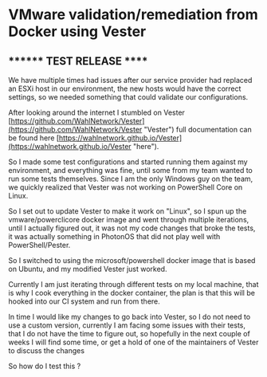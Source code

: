 # VMware validation/remediation from Docker using Vester #

## ****** TEST RELEASE **** ##

We have multiple times had issues after our service provider had replaced an ESXi host in our environment, the new hosts would have the correct settings, so we needed something that could validate our configurations.

After looking around the internet I stumbled on Vester [https://github.com/WahlNetwork/Vester](https://github.com/WahlNetwork/Vester "Vester") full documentation can be found here [https://wahlnetwork.github.io/Vester](https://wahlnetwork.github.io/Vester "here").

So I made some test configurations and started running them against my environment, and everything was fine, until some from my team wanted to run some tests themselves. Since I am the only Windows guy on the team, we quickly realized that Vester was not working on PowerShell Core on Linux.

So I set out to update Vester to make it work on "Linux", so I spun up the vmware/powerclicore docker image and went through multiple iterations, until I actually figured out, it was not my code changes that broke the tests, it was actually something in PhotonOS that did not play well with PowerShell/Pester.

So I switched to using the microsoft/powershell docker image that is based on Ubuntu, and my modified Vester just worked.

Currently I am just iterating through different tests on my local machine, that is why I cook everything in the docker container, the plan is that this will be hooked into our CI system and run from there.

In time I would like my changes to go back into Vester, so I do not need to use a custom version, currently I am facing some issues with their tests, that I do not have the time to figure out, so hopefully in the next couple of weeks I will find some time, or get a hold of one of the maintainers of Vester to discuss the changes

So how do I test this ? 







